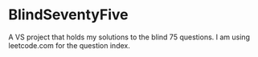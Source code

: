 # BlindSeventyFive
A VS project that holds my solutions to the blind 75 questions. I am using leetcode.com for the question index. 
